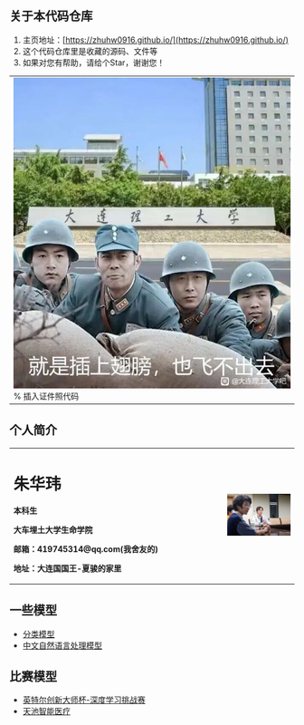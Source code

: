 ## 关于本代码仓库
1. 主页地址：[https://zhuhw0916.github.io/](https://zhuhw0916.github.io/)
2. 这个代码仓库里是收藏的源码、文件等
3. 如果对您有帮助，请给个Star，谢谢您！

<table border="0">
  <tr>
    <td width="25%">
      <img src="/1.jpg" width="100%">      % 插入证件照代码
    </td>
  </tr>
</table>



## 个人简介
<table border="0">
  <tr>
    <td width="75%">
      <h1>朱华玮</h1>
      <p><b>本科生</b></p>
      <p><b>大车埋土大学生命学院</b></p>
      <p><b>邮箱：419745314@qq.com(我舍友的)</b></p>
      <p><b>地址：大连国国王-夏骏的家里</b></p>
    </td>
    <td width="25%">
      <img src="/实践团见面会照片.jpg" width="100%">
    </td>
  </tr>
</table>


## 一些模型

* [分类模型](https://github.com/zhuhw0916/classification_models)
* [中文自然语言处理模型](https://github.com/zhuhw0916/Chinese-ELECTRA)

## 比赛模型

* [英特尔创新大师杯-深度学习挑战赛](https://github.com/zhuhw0916/ccks2021-track3-top1)
* [天池智能医疗](https://github.com/zhuhw0916/TianchiMedical)
